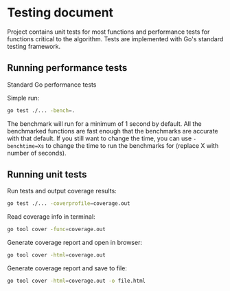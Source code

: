 # Testing document
Project contains unit tests for most functions and performance tests for
functions critical to the algorithm. Tests are implemented with Go's standard
testing framework.



## Running performance tests
Standard Go performance tests

Simple run:
```bash
go test ./... -bench=.
```

The benchmark will run for a minimum of 1 second by default. All the benchmarked
functions are fast enough that the benchmarks are accurate with that default.
If you still want to change the time, you can use `-benchtime=Xs` to change the
time to run the benchmarks for (replace X with number of seconds).

## Running unit tests
Run tests and output coverage results:
```bash
go test ./... -coverprofile=coverage.out
```

Read coverage info in terminal:
```bash
go tool cover -func=coverage.out
```

Generate coverage report and open in browser:
```bash
go tool cover -html=coverage.out
```

Generate coverage report and save to file:
```bash
go tool cover -html=coverage.out -o file.html
```
